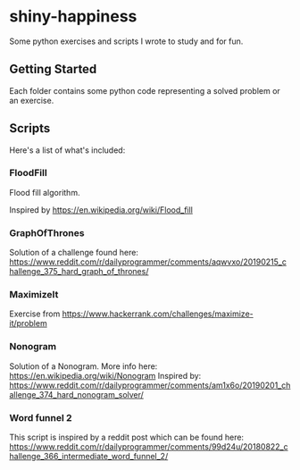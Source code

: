 # shiny-happiness

Some python exercises and scripts I wrote to study and for fun.

## Getting Started

Each folder contains some python code representing a solved problem or an exercise.

## Scripts

Here's a list of what's included:

### FloodFill

Flood fill algorithm.

Inspired by https://en.wikipedia.org/wiki/Flood_fill

### GraphOfThrones

Solution of a challenge found here:
https://www.reddit.com/r/dailyprogrammer/comments/aqwvxo/20190215_challenge_375_hard_graph_of_thrones/

### MaximizeIt

Exercise from https://www.hackerrank.com/challenges/maximize-it/problem

### Nonogram

Solution of a Nonogram.
More info here: https://en.wikipedia.org/wiki/Nonogram
Inspired by: https://www.reddit.com/r/dailyprogrammer/comments/am1x6o/20190201_challenge_374_hard_nonogram_solver/

### Word funnel 2

This script is inspired by a reddit post which can be found here:
https://www.reddit.com/r/dailyprogrammer/comments/99d24u/20180822_challenge_366_intermediate_word_funnel_2/